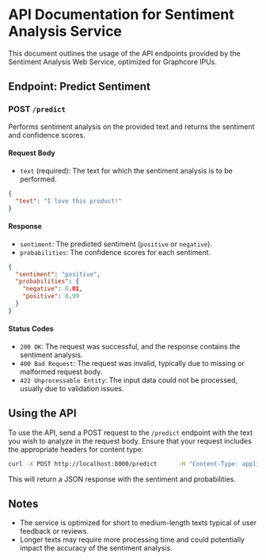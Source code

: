 
# API Documentation for Sentiment Analysis Service

This document outlines the usage of the API endpoints provided by the Sentiment Analysis Web Service, optimized for Graphcore IPUs.

## Endpoint: Predict Sentiment

### POST `/predict`

Performs sentiment analysis on the provided text and returns the sentiment and confidence scores.

#### Request Body

- `text` (required): The text for which the sentiment analysis is to be performed.

```json
{
  "text": "I love this product!"
}
```

#### Response

- `sentiment`: The predicted sentiment (`positive` or `negative`).
- `probabilities`: The confidence scores for each sentiment.

```json
{
  "sentiment": "positive",
  "probabilities": {
    "negative": 0.01,
    "positive": 0.99
  }
}
```

#### Status Codes

- `200 OK`: The request was successful, and the response contains the sentiment analysis.
- `400 Bad Request`: The request was invalid, typically due to missing or malformed request body.
- `422 Unprocessable Entity`: The input data could not be processed, usually due to validation issues.

## Using the API

To use the API, send a POST request to the `/predict` endpoint with the text you wish to analyze in the request body. Ensure that your request includes the appropriate headers for content type:

```bash
curl -X POST http://localhost:8000/predict      -H "Content-Type: application/json"      -d '{"text":"I love this product!"}'
```

This will return a JSON response with the sentiment and probabilities.

## Notes

- The service is optimized for short to medium-length texts typical of user feedback or reviews.
- Longer texts may require more processing time and could potentially impact the accuracy of the sentiment analysis.
